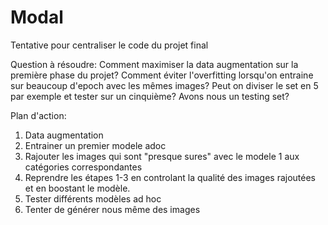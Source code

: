 # Modal
Tentative pour centraliser le code du projet final

Question à résoudre: 
Comment maximiser la data augmentation sur la première phase du projet?
Comment éviter l'overfitting lorsqu'on entraine sur beaucoup d'epoch avec les mêmes images? Peut on diviser le set en 5 par exemple et tester sur un cinquième?
Avons nous un testing set?

Plan d'action:
1. Data augmentation
2. Entrainer un premier modele adoc 
3. Rajouter les images qui sont "presque sures" avec le modele 1 aux catégories correspondantes 
4. Reprendre les étapes 1-3 en controlant la qualité des images rajoutées et en boostant le modèle. 
5. Tester différents modèles ad hoc 
6. Tenter de générer nous même des images 
